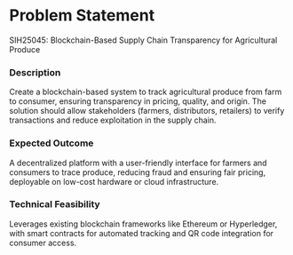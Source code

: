 # Problem Statement

SIH25045: Blockchain-Based Supply Chain Transparency for Agricultural Produce

### Description

Create a blockchain-based system to track agricultural produce from farm to consumer, ensuring transparency in pricing, quality, and origin. The solution should allow stakeholders (farmers, distributors, retailers) to verify transactions and reduce exploitation in the supply chain.

### Expected Outcome

A decentralized platform with a user-friendly interface for farmers and consumers to trace produce, reducing fraud and ensuring fair pricing, deployable on low-cost hardware or cloud infrastructure.

### Technical Feasibility

Leverages existing blockchain frameworks like Ethereum or Hyperledger, with smart contracts for automated tracking and QR code integration for consumer access.
